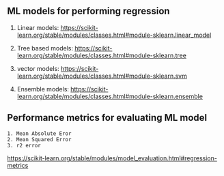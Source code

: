 ## ML models for performing regression

1. Linear models:
https://scikit-learn.org/stable/modules/classes.html#module-sklearn.linear_model
     
2. Tree based models:
https://scikit-learn.org/stable/modules/classes.html#module-sklearn.tree
        
3. vector models:
https://scikit-learn.org/stable/modules/classes.html#module-sklearn.svm
        
4. Ensemble models:
https://scikit-learn.org/stable/modules/classes.html#module-sklearn.ensemble
     
     
## Performance metrics for evaluating ML model
    
    1. Mean Absolute Eror
    2. Mean Squared Error
    3. r2 error
    
https://scikit-learn.org/stable/modules/model_evaluation.html#regression-metrics